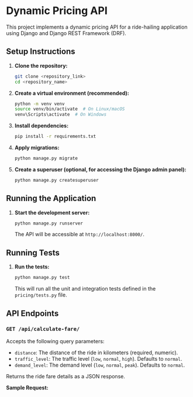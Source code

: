 # Dynamic Pricing API

This project implements a dynamic pricing API for a ride-hailing application using Django and Django REST Framework (DRF).

## Setup Instructions

1.  **Clone the repository:**

    ```bash
    git clone <repository_link>
    cd <repository_name>
    ```

2.  **Create a virtual environment (recommended):**

    ```bash
    python -m venv venv
    source venv/bin/activate  # On Linux/macOS
    venv\Scripts\activate  # On Windows
    ```

3.  **Install dependencies:**

    ```bash
    pip install -r requirements.txt
    ```

4.  **Apply migrations:**

    ```bash
    python manage.py migrate
    ```

5.  **Create a superuser (optional, for accessing the Django admin panel):**

    ```bash
    python manage.py createsuperuser
    ```

## Running the Application

1.  **Start the development server:**

    ```bash
    python manage.py runserver
    ```

    The API will be accessible at `http://localhost:8000/`.

## Running Tests

1.  **Run the tests:**

    ```bash
    python manage.py test
    ```

    This will run all the unit and integration tests defined in the `pricing/tests.py` file.

## API Endpoints

### `GET /api/calculate-fare/`

Accepts the following query parameters:

*   `distance`: The distance of the ride in kilometers (required, numeric).
*   `traffic_level`: The traffic level (`low`, `normal`, `high`). Defaults to `normal`.
*   `demand_level`: The demand level (`low`, `normal`, `peak`). Defaults to `normal`.

Returns the ride fare details as a JSON response.

**Sample Request:**